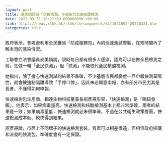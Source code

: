 ```yaml
---
layout: post
title: 麥美娟認為「全民快測」不能取代全民核酸檢測
date: 2022-03-31 18:21:09.000000000 +08:00
link: https://news.rthk.hk/rthk/ch/component/k2/1641892-20220331.htm
categories: rthk
---
```


政府表示，會考慮利用全民獲派「防疫服務包」內的快速測試套裝，在短時間內了解本港的感染情況。

工聯會立法會議員麥美娟說，現時每日都有很多人感染，認為可以在做全民檢測之前，先做一輪「全民快測」，但「快測」不能取代全民核酸檢測。

她指出，除了擔心快速測試的結果不準確，不少基層市民都憂慮一旦申報快測呈陽性，就會被強制隔離導致「手停口停」，因此未必願意申報，亦有部分市民尤其是長者，不懂得如何申報。

快速檢測包生產商、相達生物科技董事長招彥燾形容，「快速檢測」是「睇餸食飯」。他表示，如果病毒量高，快速檢測和核酸檢測基本上都非常準確，兩者的結果是一致；如果病毒量低，快速檢測就必未很準確，不過在公共衛生政策層面，快速檢測成本低、較快得到結果。

招彥燾說，市面上不同牌子的快速檢測套裝，質素可以相差很遠，但相信政府採購和派發的快測包，準確度會有一定保證。
